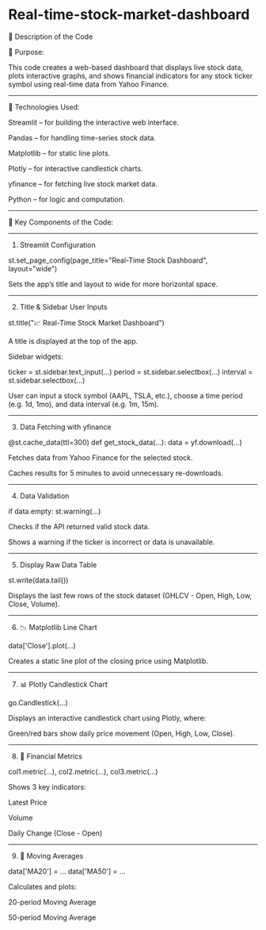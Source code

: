 # Real-time-stock-market-dashboard
📄 Description of the Code

🎯 Purpose:

This code creates a web-based dashboard that displays live stock data, plots interactive graphs, and shows financial indicators for any stock ticker symbol using real-time data from Yahoo Finance.


---

🧰 Technologies Used:

Streamlit – for building the interactive web interface.

Pandas – for handling time-series stock data.

Matplotlib – for static line plots.

Plotly – for interactive candlestick charts.

yfinance – for fetching live stock market data.

Python – for logic and computation.



---

🧩 Key Components of the Code:


---

1. Streamlit Configuration

st.set_page_config(page_title="Real-Time Stock Dashboard", layout="wide")

Sets the app’s title and layout to wide for more horizontal space.



---

2. Title & Sidebar User Inputs

st.title("📈 Real-Time Stock Market Dashboard")

A title is displayed at the top of the app.


Sidebar widgets:

ticker = st.sidebar.text_input(...)
period = st.sidebar.selectbox(...)
interval = st.sidebar.selectbox(...)

User can input a stock symbol (AAPL, TSLA, etc.), choose a time period (e.g. 1d, 1mo), and data interval (e.g. 1m, 15m).



---

3. Data Fetching with yfinance

@st.cache_data(ttl=300)
def get_stock_data(...):
    data = yf.download(...)

Fetches data from Yahoo Finance for the selected stock.

Caches results for 5 minutes to avoid unnecessary re-downloads.



---

4. Data Validation

if data.empty:
    st.warning(...)

Checks if the API returned valid stock data.

Shows a warning if the ticker is incorrect or data is unavailable.



---

5. Display Raw Data Table

st.write(data.tail())

Displays the last few rows of the stock dataset (OHLCV - Open, High, Low, Close, Volume).



---

6. 📉 Matplotlib Line Chart

data['Close'].plot(...)

Creates a static line plot of the closing price using Matplotlib.



---

7. 📊 Plotly Candlestick Chart

go.Candlestick(...)

Displays an interactive candlestick chart using Plotly, where:

Green/red bars show daily price movement (Open, High, Low, Close).




---

8. 📌 Financial Metrics

col1.metric(...), col2.metric(...), col3.metric(...)

Shows 3 key indicators:

Latest Price

Volume

Daily Change (Close - Open)




---

9. 📏 Moving Averages

data['MA20'] = ...
data['MA50'] = ...

Calculates and plots:

20-period Moving Average

50-period Moving Average
